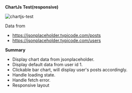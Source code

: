 **ChartJs Test(responsive)**

![chartjs-test](https://user-images.githubusercontent.com/64301114/132090376-981bede0-6d7e-4be6-a01a-f01de1e9b62e.jpg)

Data from 
* https://jsonplaceholder.typicode.com/posts
* https://jsonplaceholder.typicode.com/users

**Summary**
 * Display chart data from jsonplaceholder.
 * Display default data from user id 1.  
 * Clickable bar chart, will display user's posts accordingly.
 * Handle loading state.
 * Handle fetch error.
 * Responsive layout
